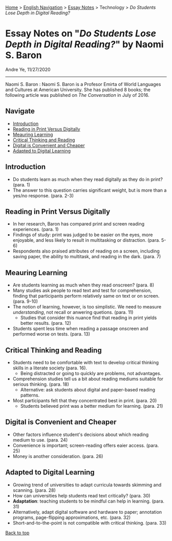 [Home](https://andre-ye.github.io) > [English Navigation](https://andre-ye.github.io/english/english_navigation) > [Essay Notes](https://andre-ye.github.io/english/english_navigation#notes-on-essays) > Technology > *Do Students Lose Depth in Digital Reading?*

# Essay Notes on "*Do Students Lose Depth in Digital Reading?*" by Naomi S. Baron
Andre Ye, 11/27/2020

---

Naomi S. Baron
:  Naomi S. Baron is a Profesor Emirta of World Languages and Cultures at American University. She has published 8 books; the following article was published on *The Conversation* in July of 2016.

## Navigate
- [Introduction](#introduction)
- [Reading in Print Versus Digitally](#reading-in-print-versus-digitally)
- [Meauring Learning](#meauring-learning)
- [Critical Thinking and Reading](#critical-thinking-and-reading)
- [Digital is Convenient and Cheaper](#digital-is-convenient-and-cheaper)
- [Adapted to Digital Learning](#adapted-to-digital-learning)

## Introduction
- Do students learn as much when they read digitally as they do in print? (para. 1)
- The answer to this question carries significant weight, but is more than a yes/no response. (para. 2-3) 

## Reading in Print Versus Digitally
- In her research, Baron has compared print and screen reading experiences. (para. 1)
- Findings of study: print was judged to be easier on the eyes, more enjoyable, and less likely to result in multitasking or distraction. (para. 5-6)
- Respondents also praised attributes of reading on a screen, including saving paper, the ability to multitask, and reading in the dark. (para. 7)

## Meauring Learning
- Are students learning as much when they read onscreen? (para. 8)
- Many studies ask people to read text and test for comprehension, finding that participants perform relatively same on text or on screen. (para. 9-10)
- The notion of learning, however, is too simplistic. We need to measure *understanding*, not recall or anwering quetions. (para. 11)
  - Studies that consider this nuance find that reading in print yields better results. (para. 12)
- Students spent less time when reading a passage onscreen and performed worse on tests. (para. 13)

## Critical Thinking and Reading
- Students need to be comfortable with text to develop critical thinking skills in a literate society (para. 16).
  - Being distracted or going to quickly are problems, not advantages.
- Comprehension studies tell us a bit about reading mediums suitable for serious thinking. (para. 18)
  - Alternative: ask students about digital and paper-based reading patterns.
- Most participants felt that they concentrated best in print. (para. 20)
  - Students believed print was a better medium for learning. (para. 21)

## Digital is Convenient and Cheaper
- Other factors influence student's decisions about which reading medium to use. (para. 24)
- Convenience is important; screen-reading offers eaier access. (para. 25)
- Money is another consideration. (para. 26)

## Adapted to Digital Learning
- Growing trend of universities to adapt curricula towards skimming and scanning. (para. 28)
- How can universities help students read text critically? (para. 30)
- **Adaptation**: teaching students to be mindful can help in learning. (para. 31)
- Alternatively, adapt digital software and hardware to paper; annotation programs, page-flipping approximations, etc. (para. 32)
- Short-and-to-the-point is not compatible with critical thinking. (para. 33)

[Back to top](#)

